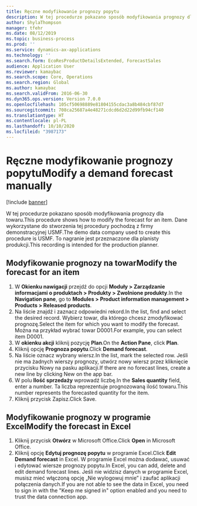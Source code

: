```yaml
---
title: Ręczne modyfikowanie prognozy popytu
description: W tej procedurze pokazano sposób modyfikowania prognozy dla towaru.
author: ShylaThompson
manager: tfehr
ms.date: 08/12/2019
ms.topic: business-process
ms.prod: ''
ms.service: dynamics-ax-applications
ms.technology: ''
ms.search.form: EcoResProductDetailsExtended, ForecastSales
audience: Application User
ms.reviewer: kamaybac
ms.search.scope: Core, Operations
ms.search.region: Global
ms.author: kamaybac
ms.search.validFrom: 2016-06-30
ms.dyn365.ops.version: Version 7.0.0
ms.openlocfilehash: 105cf50698889e81804155cdac3a8b484cbf87d7
ms.sourcegitcommit: 708ca25687a4e48271cdcd6d2d22d99fb94cf140
ms.translationtype: HT
ms.contentlocale: pl-PL
ms.lasthandoff: 10/10/2020
ms.locfileid: "3987173"
---
```

# <a name="modify-a-demand-forecast-manually"></a><span data-ttu-id="67170-103">Ręczne modyfikowanie prognozy popytu</span><span class="sxs-lookup"><span data-stu-id="67170-103">Modify a demand forecast manually</span></span>

[!include [banner](../../includes/banner.md)]

<span data-ttu-id="67170-104">W tej procedurze pokazano sposób modyfikowania prognozy dla towaru.</span><span class="sxs-lookup"><span data-stu-id="67170-104">This procedure shows how to modify the forecast for an item.</span></span> <span data-ttu-id="67170-105">Dane wykorzystane do stworzenia tej procedury pochodzą z firmy demonstracyjnej USMF.</span><span class="sxs-lookup"><span data-stu-id="67170-105">The demo data company used to create this procedure is USMF.</span></span> <span data-ttu-id="67170-106">To nagranie jest przeznaczone dla planisty produkcji.</span><span class="sxs-lookup"><span data-stu-id="67170-106">This recording is intended for the production planner.</span></span> 


## <a name="modify-the-forecast-for-an-item"></a><span data-ttu-id="67170-107">Modyfikowanie prognozy na towar</span><span class="sxs-lookup"><span data-stu-id="67170-107">Modify the forecast for an item</span></span>
1. <span data-ttu-id="67170-108">W **Okienku nawigacji** przejdź do opcji **Moduły > Zarządzanie informacjami o produktach > Produkty > Zwolnione produkty**.</span><span class="sxs-lookup"><span data-stu-id="67170-108">In the **Navigation pane**, go to **Modules > Product information management > Products > Released products**.</span></span>
2. <span data-ttu-id="67170-109">Na liście znajdź i zaznacz odpowiedni rekord.</span><span class="sxs-lookup"><span data-stu-id="67170-109">In the list, find and select the desired record.</span></span> <span data-ttu-id="67170-110">Wybierz towar, dla którego chcesz zmodyfikować prognozę.</span><span class="sxs-lookup"><span data-stu-id="67170-110">Select the item for which you want to modify the forecast.</span></span> <span data-ttu-id="67170-111">Można na przykład wybrać towar D0001.</span><span class="sxs-lookup"><span data-stu-id="67170-111">For example, you can select item D0001.</span></span>  
3. <span data-ttu-id="67170-112">W **okienku akcji** kliknij pozycję **Plan**.</span><span class="sxs-lookup"><span data-stu-id="67170-112">On the **Action Pane**, click **Plan**.</span></span>
4. <span data-ttu-id="67170-113">Kliknij opcję **Prognoza popytu**.</span><span class="sxs-lookup"><span data-stu-id="67170-113">Click **Demand forecast**.</span></span>
5. <span data-ttu-id="67170-114">Na liście oznacz wybrany wiersz.</span><span class="sxs-lookup"><span data-stu-id="67170-114">In the list, mark the selected row.</span></span> <span data-ttu-id="67170-115">Jeśli nie ma żadnych wierszy prognozy, utwórz nowy wiersz przez kliknięcie przycisku Nowy na pasku aplikacji.</span><span class="sxs-lookup"><span data-stu-id="67170-115">If there are no forecast lines, create a new line by clicking New on the app bar.</span></span>  
6. <span data-ttu-id="67170-116">W polu **Ilość sprzedaży** wprowadź liczbę.</span><span class="sxs-lookup"><span data-stu-id="67170-116">In the **Sales quantity** field, enter a number.</span></span> <span data-ttu-id="67170-117">Ta liczba reprezentuje prognozowaną ilość towaru.</span><span class="sxs-lookup"><span data-stu-id="67170-117">This number represents the forecasted quantity for the item.</span></span>  
7. <span data-ttu-id="67170-118">Kliknij przycisk Zapisz.</span><span class="sxs-lookup"><span data-stu-id="67170-118">Click Save.</span></span>

## <a name="modify-the-forecast-in-excel"></a><span data-ttu-id="67170-119">Modyfikowanie prognozy w programie Excel</span><span class="sxs-lookup"><span data-stu-id="67170-119">Modify the forecast in Excel</span></span>
1. <span data-ttu-id="67170-120">Kliknij przycisk **Otwórz** w Microsoft Office.</span><span class="sxs-lookup"><span data-stu-id="67170-120">Click **Open** in Microsoft Office.</span></span>
2. <span data-ttu-id="67170-121">Kliknij opcję **Edytuj prognozę popytu** w programie Excel.</span><span class="sxs-lookup"><span data-stu-id="67170-121">Click **Edit Demand forecast** in Excel.</span></span> <span data-ttu-id="67170-122">W programie Excel można dodawać, usuwać i edytować wiersze prognozy popytu.</span><span class="sxs-lookup"><span data-stu-id="67170-122">In Excel, you can add, delete and edit demand forecast lines.</span></span> <span data-ttu-id="67170-123">Jeśli nie widzisz danych w programie Excel, musisz mieć włączoną opcję „Nie wylogowuj mnie” i zaufać aplikacji połączenia danych.</span><span class="sxs-lookup"><span data-stu-id="67170-123">If you are not able to see the data in Excel, you need to sign in with the "Keep me signed in" option enabled and you need to trust the data connection app.</span></span>  

